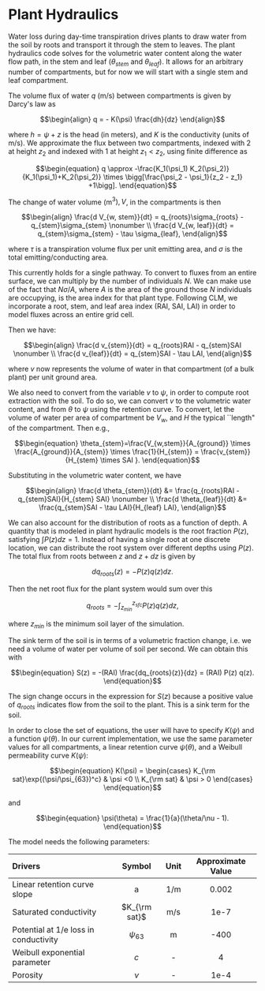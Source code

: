 # Plant Hydraulics

Water loss during day-time transpiration drives plants to draw water from the soil by roots and transport it through the stem to leaves. The plant hydraulics code solves for the volumetric water content along the water flow path, in the stem and leaf ($\theta_{stem}$ and $\theta_{leaf}$). It allows for an arbitrary number of compartments, but for now we will start with a single stem and leaf compartment. 

The volume flux of water $q$ (m/s) between compartments is given by Darcy's law as
```math
\begin{align}
    q = - K(\psi) \frac{dh}{dz}
\end{align}
```
where $h = \psi+z$ is the head (in meters), and $K$ is the conductivity (units of m/s). We approximate the flux between two compartments, indexed with 2 at
height $z_2$ and indexed with 1 at height $z_1<z_2$, using finite difference as
```math
\begin{equation}
q \approx -\frac{K_1(\psi_1) K_2(\psi_2)}{K_1(\psi_1)+K_2(\psi_2)} \times \bigg[\frac{\psi_2 - \psi_1}{z_2 - z_1} +1\bigg].
\end{equation}
```
The change of water volume (m$^3),  V$, in the compartments is then
```math
\begin{align}
    \frac{d V_{w, stem}}{dt} = q_{roots}\sigma_{roots} - q_{stem}\sigma_{stem} \nonumber \\
    \frac{d V_{w, leaf}}{dt} = q_{stem}\sigma_{stem} - \tau \sigma_{leaf},
\end{align}
```
where $\tau$ is a transpiration volume flux per unit emitting area, and $\sigma$ is the total emitting/conducting area.

This currently holds for a single pathway. To convert to fluxes from an entire surface, we can multiply by the number of individuals $N$. We can make use of the fact that $N\sigma/A$, where $A$ is the area of the ground those $N$ individuals are occupying, is the area index for that plant type. Following CLM, we incorporate a root, stem, and leaf area index (RAI, SAI, LAI) in order to model fluxes across an entire grid cell. 

Then we have:
```math
\begin{align}
    \frac{d v_{stem}}{dt} = q_{roots}RAI - q_{stem}SAI \nonumber \\
    \frac{d v_{leaf}}{dt} = q_{stem}SAI - \tau LAI,
\end{align}
```
where $v$ now represents the volume of water in that compartment (of a bulk plant) per unit ground area.

We also need to convert from the variable $v$ to $\psi$, in order to compute root extraction with the soil.  To do so, we can convert $v$ to the volumetric water content, and from $\theta$ to $\psi$ using the retention curve. To convert, let the volume of water per area of compartment be $V_{w}$, and $H$ the typical ``length" of the compartment. Then e.g.,
```math
\begin{equation}
    \theta_{stem}=\frac{V_{w,stem}}{A_{ground}} \times \frac{A_{ground}}{A_{stem}} \times \frac{1}{H_{stem}} = \frac{v_{stem}}{H_{stem} \times SAI }.
\end{equation}
```
Substituting in the volumetric water content, we have
```math
\begin{align}
    \frac{d \theta_{stem}}{dt} &= \frac{q_{roots}RAI - q_{stem}SAI}{H_{stem} SAI} \nonumber \\
    \frac{d \theta_{leaf}}{dt} &= \frac{q_{stem}SAI - \tau LAI}{H_{leaf} LAI},
\end{align}
```

We can also account for the distribution of roots as a function of depth. A quantity that is modeled in plant hydraulic models is the root fraction $P(z)$, satisfying $\int P(z) dz = 1$. Instead of having a single root at one discrete location, we can distribute the root system over different depths using $P(z)$. The total flux from roots between $z$ and $z+dz$ is given by
```math
\begin{equation}
    dq_{roots}(z) = -P(z) q(z) dz.
\end{equation}
```
Then the net root flux for the plant system would sum over this
```math
\begin{equation}
    q_{roots}  = -\int_{z_{min}}^{z_{sfc}} P(z) q(z) dz ,
\end{equation}
```
where $z_{min}$ is the minimum soil layer of the simulation. 

The sink term of the soil is in terms of a volumetric fraction change, i.e. we need a volume of water per volume of soil per second. We can obtain this with
```math
\begin{equation}
    S(z) = -(RAI) \frac{dq_{roots}(z)}{dz} = (RAI) P(z) q(z).
\end{equation}
```

The sign change occurs in the expression for $S(z)$ because a positive value of $q_{roots}$ indicates flow from the soil to the plant. This is a sink term for the soil.

In order to close the set of equations, the user will have to specify $K(\psi)$ and a function $\psi(\theta)$. In our current implementation, we use the same parameter values for all compartments, a linear retention curve $\psi(\theta)$, and a Weibull permeability curve $K(\psi)$:
```math
\begin{equation}
    K(\psi)  = \begin{cases} K_{\rm sat}\exp{(\psi/\psi_{63})^c} & \psi <0 \\
K_{\rm sat} & \psi > 0
\end{cases}
\end{equation}
```
and
```math
\begin{equation}
    \psi(\theta)  = \frac{1}{a}(\theta/\nu - 1).
\end{equation}
```
The model needs the following parameters:

| Drivers | Symbol | Unit | Approximate Value |
| :---         |     :---:      |    :---:      |     :---:   |
| Linear retention curve slope | a | 1/m | 0.002 |
| Saturated conductivity | $K_{\rm sat}$ | m/s  | 1e-7 |
| Potential at 1/e loss in conductivity | $\psi_{63}$ | m | -400 |
| Weibull exponential parameter | $c$ | - | 4 |
| Porosity | $\nu$ | - | 1e-4 |
